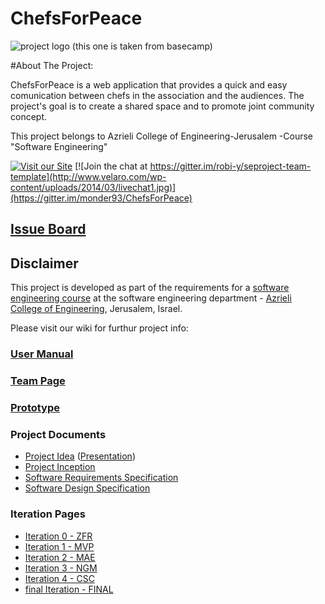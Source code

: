 # ChefsForPeace

![project logo (this one is taken from basecamp)](http://2.bp.blogspot.com/-Xb-HZReV1no/T93-0EpseEI/AAAAAAAARD0/upC-4aqt-9c/s1600/Chefs+for+peace.png)

#About The Project:

ChefsForPeace is a web application that provides a quick and easy comunication between chefs in the association and the audiences.
The project's goal is to create a shared space and to promote joint community concept.

This project belongs to  Azrieli College of Engineering-Jerusalem -Course "Software Engineering"

[![Visit our Site](http://www.yogaswings.com/wp-content/uploads/2014/03/visit-our-website-button.jpg)](https://demo.reactstarterkit.com/)
[![Join the chat at https://gitter.im/robi-y/seproject-team-template](http://www.velaro.com/wp-content/uploads/2014/03/livechat1.jpg)](https://gitter.im/monder93/ChefsForPeace)

## [Issue Board](https://huboard.com/robi-y/seproject-team-template#/)

## Disclaimer
This project is developed as part of the requirements for a [software engineering course](https://github.com/jce-il/se-class/wiki) at the software engineering department - [Azrieli College of Engineering](http://www.jce.ac.il/), Jerusalem, Israel.

Please visit our wiki for furthur project info: 

### [User Manual](https://github.com/monder93/ChefsForPeace/wiki/user-manual)

### [Team Page](../../wiki/team)

### [Prototype](http://chefsforpeace.azurewebsites.net/#/)

### Project Documents
- [Project Idea](docs/idea.pdf) ([Presentation](docs/idea-slides.pdf))
- [Project Inception](../../wiki/inception)
- [Software Requirements Specification](../../wiki/srs)
- [Software Design Specification](../../wiki/sds)

### Iteration Pages
- [Iteration 0 - ZFR](https://github.com/monder93/ChefsForPeace/wiki/Iteration-0---ZFR)
- [Iteration 1 - MVP](https://github.com/monder93/ChefsForPeace/wiki/Iteration-1---MVP)
- [Iteration 2 - MAE](https://github.com/monder93/ChefsForPeace/wiki/Iteration-2---MAE)
- [Iteration 3 - NGM](https://github.com/monder93/ChefsForPeace/wiki/Iteration-3---NGM)
- [Iteration 4 - CSC](https://github.com/monder93/ChefsForPeace/wiki/Iteration-4---CSC)
- [final Iteration - FINAL](https://github.com/monder93/ChefsForPeace/wiki/FINAL-ITERATION)



